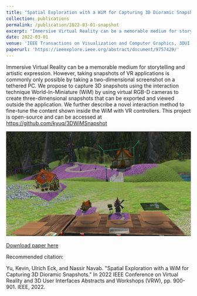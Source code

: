 ```yaml
---
title: "Spatial Exploration with a WiM for Capturing 3D Dioramic Snapshots"
collection: publications
permalink: /publication/2022-03-01-snapshot
excerpt: "Immersive Virtual Reality can be a memorable medium for storytelling and artistic expression. However, taking snapshots of VR applications is commonly only possible by taking a two-dimensional screenshot on a tethered PC. We propose to capture 3D snapshots using the interaction technique World-In-Miniature (WiM) by using virtual RGB-D cameras to create three-dimensional snapshots that can be exported and viewed outside the application. We further describe a novel interaction method to fine-tune the content shown inside the WiM with VR controllers. This project is open-source and can be accessed at https://github.com/kyuq/3DWiMSnapshot <br/><img src='/images/SnapshotTeaser.png'>"
date: 2022-03-01
venue: 'IEEE Transactions on Visualization and Computer Graphics, 3DUI Contest'
paperurl: 'https://ieeexplore.ieee.org/abstract/document/9757429/'
---
```

Immersive Virtual Reality can be a memorable medium for storytelling and artistic expression. However, taking snapshots of VR applications is commonly only possible by taking a two-dimensional screenshot on a tethered PC. We propose to capture 3D snapshots using the interaction technique World-In-Miniature (WiM) by using virtual RGB-D cameras to create three-dimensional snapshots that can be exported and viewed outside the application. We further describe a novel interaction method to fine-tune the content shown inside the WiM with VR controllers. This project is open-source and can be accessed at https://github.com/kyuq/3DWiMSnapshot

![Teaser](/images/SnapshotTeaser.png)

[Download paper here](https://ieeexplore.ieee.org/stamp/stamp.jsp?tp=&arnumber=9757429)


Recommended citation: 

Yu, Kevin, Ulrich Eck, and Nassir Navab. "Spatial Exploration with a WiM for Capturing 3D Dioramic Snapshots." In 2022 IEEE Conference on Virtual Reality and 3D User Interfaces Abstracts and Workshops (VRW), pp. 900-901. IEEE, 2022.